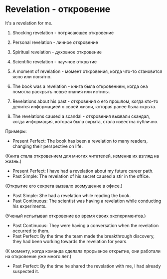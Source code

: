 # Revelation - откровение




It's a revelation for me.

1. Shocking revelation - потрясающее откровение

2. Personal revelation - личное откровение

3. Spiritual revelation - духовное откровение

4. Scientific revelation - научное открытие

1. A moment of revelation - момент откровения, когда что-то становится ясно или понятно.

2. The book was a revelation - книга была откровением, когда она помогла раскрыть новые знания или истины.

3. Revelations about his past - откровения о его прошлом, когда кто-то делится информацией о своей жизни, которая ранее была скрыта.

4. The revelations caused a scandal - откровения вызвали скандал, когда информация, которая была скрыта, стала известна публично.

Примеры:

- Present Perfect: The book has been a revelation to many readers, changing their perspective on life.

(Книга стала откровением для многих читателей, изменив их взгляд на жизнь.)

- Present Perfect: I have had a revelation about my future career path.
- Past Simple: The revelation of his secret caused a stir in the office.

(Открытие его секрета вызвало возмущение в офисе.)

- Past Simple: She had a revelation while reading the book.
- Past Continuous: The scientist was having a revelation while conducting his experiments.

(Ученый испытывал откровение во время своих экспериментов.)

- Past Continuous: They were having a conversation when the revelation occurred to them.
- Past Perfect: By the time the team made the breakthrough discovery, they had been working towards the revelation for years.

(К моменту, когда команда сделала прорывное открытие, они работали на откровение уже много лет.)

- Past Perfect: By the time he shared the revelation with me, I had already suspected it.